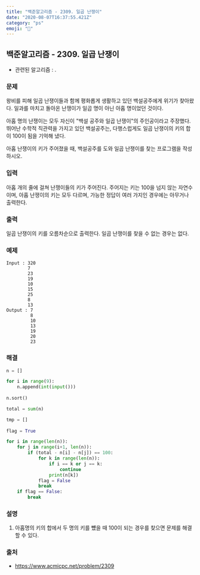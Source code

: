```yaml
---
title: "백준알고리즘 - 2309. 일곱 난쟁이"
date: "2020-08-07T16:37:55.421Z"
category: "ps"
emoji: "👸"
---
```


## 백준알고리즘 - 2309. 일곱 난쟁이

- 관련된 알고리즘 : .

### 문제

왕비를 피해 일곱 난쟁이들과 함께 평화롭게 생활하고 있던 백설공주에게 위기가 찾아왔다. 일과를 마치고 돌아온 난쟁이가 일곱 명이 아닌 아홉 명이었던 것이다.

아홉 명의 난쟁이는 모두 자신이 "백설 공주와 일곱 난쟁이"의 주인공이라고 주장했다. 뛰어난 수학적 직관력을 가지고 있던 백설공주는, 다행스럽게도 일곱 난쟁이의 키의 합이 100이 됨을 기억해 냈다.

아홉 난쟁이의 키가 주어졌을 때, 백설공주를 도와 일곱 난쟁이를 찾는 프로그램을 작성하시오.

### 입력

아홉 개의 줄에 걸쳐 난쟁이들의 키가 주어진다. 주어지는 키는 100을 넘지 않는 자연수이며, 아홉 난쟁이의 키는 모두 다르며, 가능한 정답이 여러 가지인 경우에는 아무거나 출력한다.

### 출력

일곱 난쟁이의 키를 오름차순으로 출력한다. 일곱 난쟁이를 찾을 수 없는 경우는 없다. 

### 예제

```
Input : 320
        7
        23
        19
        10
        15
        25
        8
        13
Output : 7
         8
         10
         13
         19
         20
         23
```

### 해결

```python
n = []

for i in range(9):
    n.append(int(input()))
 
n.sort()

total = sum(n)

tmp = []
 
flag = True

for i in range(len(n)):
    for j in range(i+1, len(n)):
        if (total - n[i] - n[j]) == 100:
            for k in range(len(n)):
                if i == k or j == k:
                    continue
                print(n[k])
            flag = False
            break
    if flag == False:
        break
```

### 설명

1.  아홉명의 키의 합에서 두 명의 키를 뻈을 때 100이 되는 경우를 찾으면 문제를 해결할 수 있다.

### 출처

- https://www.acmicpc.net/problem/2309
